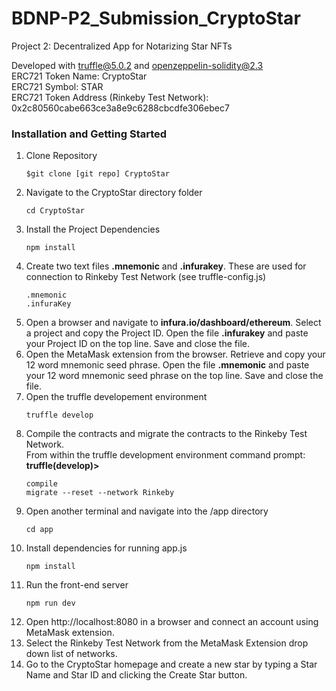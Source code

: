 # BDNP-P2_Submission_CryptoStar
Project 2: Decentralized App for Notarizing Star NFTs

Developed with truffle@5.0.2 and openzeppelin-solidity@2.3 </br>
ERC721 Token Name: CryptoStar </br>
ERC721 Symbol: STAR </br>
ERC721 Token Address (Rinkeby Test Network): 0x2c80560cabe663ce3a8e9c6288cbcdfe306ebec7 </br>

<h3>Installation and Getting Started</h3>
<ol><li>Clone Repository</li>
  
<pre>
<code>$git clone [git repo] CryptoStar</code>
</pre>
  <li>Navigate to the CryptoStar directory folder</li>
  <pre><code>cd CryptoStar</code></pre>
  <li>Install the Project Dependencies</li>
  <pre><code>npm install</code></pre>
  <li>Create two text files <strong>.mnemonic</strong> and <strong>.infurakey</strong>. These are used for connection to Rinkeby Test Network (see truffle-config.js)</li>
  
<pre><code>.mnemonic
.infuraKey
</code></pre>
  <li>Open a browser and navigate to <strong>infura.io/dashboard/ethereum</strong>. Select a project and copy the Project ID. Open the file <strong>.infurakey</strong> and paste your Project ID on the top line. Save and close the file.</li>
<li>Open the MetaMask extension from the browser. Retrieve and copy your 12 word mnemonic seed phrase. Open the file <strong>.mnemonic</strong> and paste your 12 word mnemonic seed phrase on the top line. Save and close the file.</li>
  <li>Open the truffle developement environment</li>
  <pre><code>truffle develop</code></pre>
  <li>Compile the contracts and migrate the contracts to the Rinkeby Test Network.</br> 
From within the truffle development environment command prompt: <strong>truffle(develop)></strong> 
</li>
  <pre><code>compile
migrate --reset --network Rinkeby</code></pre>
<li>Open another terminal and navigate into the /app directory</li>
<pre><code>cd app</code></pre>
  <li>Install dependencies for running app.js</li>
  <pre><code>npm install</code></pre>
 <li>Run the front-end server</li>
 <pre><code>npm run dev</code></pre>
 <li>Open http://localhost:8080 in a browser and connect an account using MetaMask extension.</li>
 <li>Select the Rinkeby Test Network from the MetaMask Extension drop down list of networks.</li>
 <li>Go to the CryptoStar homepage and create a new star by typing a Star Name and Star ID and clicking the Create Star button.</li>
</ol>
